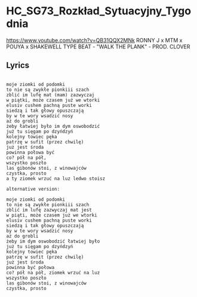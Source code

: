 # HC_SG73_Rozkład_Sytuacyjny_Tygodnia

https://www.youtube.com/watch?v=QB31QQX2MNk
RONNY J x MTM x POUYA x SHAKEWELL TYPE BEAT - "WALK THE PLANK" - PROD. CLOVER

## Lyrics

```

moje ziomki od podomki
to nie są zwykłe pionkiii szach
zblić im lufę mat (mam) zazwyczaj
w piątki, może czasem już we wtorki
elusiv cushem pachną puste worki
siedzą i tak głowy opuszczają
by w te wory wsadzić nosy
aż do grobli
żeby łatwiej było im dym oswobodzić
już tu sięgam po dzyńdzyń 
kolejny towiec pęka
patrzę w sufit (przez chwilę)
już jest środa
powinna połowa być
co? pół na pół, 
wszystko poszło
las gibonów stoi, z winowajców 
czystka, prosto
a ty ziomek wrzuć na luz ledwo stoisz

alternative version:

moje ziomki od podomki
to nie są zwykłe pionkiii szach
zblić im lufę zazwyczaj mat jest
w piąti, może czasem już we wtorki
elusiv cushem pachną puste worki
siedzą i tak głowy opuszczają
by w te wory wsadzić nosy
aż do grobli
żeby im dym oswobodzić łatwiej było  
już tu sięgam po dzyńdzyń 
kolejny towiec pęka
patrzę w sufit (przez chwilę)
już jest środa
powinna być połowa
co? pół na pół, ziomek wrzuć na luz
wszystko poszło
las gibonów stoi, z winowajców 
czystka, prosto

```
